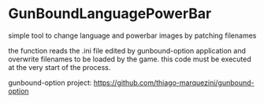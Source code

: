 # GunBoundLanguagePowerBar
 simple tool to change language and powerbar images by patching filenames

 the function reads the .ini file edited by gunbound-option application and overwrite filenames to be loaded by the game.
 this code must be executed at the very start of the process.
 
 gunbound-option project:
 https://github.com/thiago-marquezini/gunbound-option
